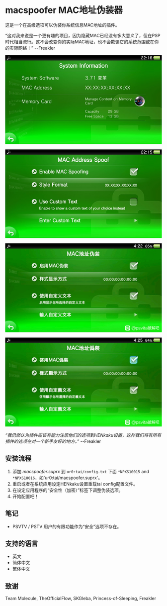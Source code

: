 # macspoofer MAC地址伪装器
这是一个在高级选项可以伪装你系统信息MAC地址的插件。

“这对我来说是一个更有趣的项目，因为隐藏MAC已经没有多大意义了，但在PSP时代相当流行。这不会改变你的实际MAC地址，也不会欺骗它的系统范围或在你的实际网络！”            --Freakler

![ref0](https://github.com/Croden1999/vita-macspoofer/raw/master/capture_000.jpg)

![ref1](https://github.com/Croden1999/vita-macspoofer/raw/master/capture_001.jpg)

![ref2](https://github.com/Croden1999/vita-macspoofer/raw/master/capture_002.jpg)

![ref3](https://github.com/Croden1999/vita-macspoofer/raw/master/capture_003.jpg)

*“我仍然认为插件应该有能力注册他们的选项到HENkaku设置，这样我们将有所有插件的选项在对一个新手友好的地方。”*            --Freakler


## 安装流程
1) 添加 *macspoofer.suprx* 到 `ur0:tai/config.txt` 下面 `*NPXS10015` and `*NPXS10016`，如'ur0:tai/macspoofer.suprx'。
2) 重启或者在系统应用设定HENkaku设置重载tai config配置文件。
3) 在设定应用程序的“安全性（加密）”标签下调整伪装选项。
4) 开始配置吧！


## 笔记
 - PSVTV / PSTV 用户的有限功能作为“安全”选项不存在。


## 支持的语言
- 英文
- 简体中文
- 繁体中文


## 致谢
Team Molecule, TheOfficialFlow, SKGleba, Princess-of-Sleeping, Freakler
